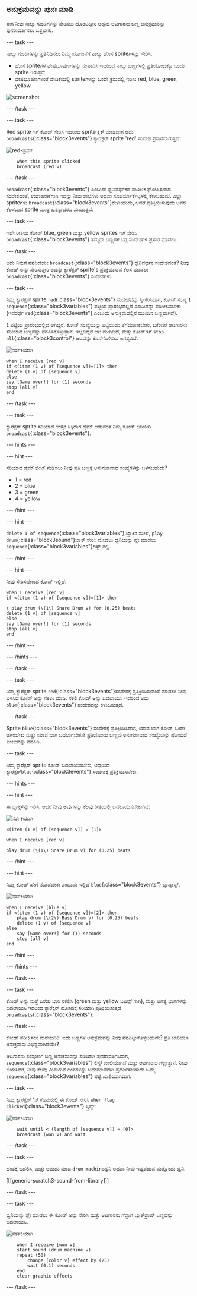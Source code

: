 ## ಅನುಕ್ರಮವನ್ನು ಪುನಃ ಮಾಡಿ

ಈಗ ನೀವು ನಾಲ್ಕು ಗುಂಡಿಗಳನ್ನು ಸೇರಿಸಲು ಹೊರಟಿದ್ದೀರಿ ಅದ್ದನು ಆಟಗಾರನು ಬಣ್ಣ ಅನುಕ್ರಮವನ್ನು ಪುನರಾವರ್ತಿಸಲು ಒತ್ತಬೇಕು.

--- task ---

ನಾಲ್ಕು ಗುಂಡಿಗಳನ್ನು ಪ್ರತಿನಿಧಿಸಲು ನಿಮ್ಮ ಯೋಜನೆಗೆ ನಾಲ್ಕು ಹೊಸ sprite‌ಗಳನ್ನು ಸೇರಿಸಿ.

+ ಹೊಸ sprite‌ಗಳ ವೇಷಭೂಷಣಗಳನ್ನು ಸಂಪಾದಿಸಿ ಇದರಿಂದ ನಾಲ್ಕು ಬಣ್ಣಗಳಲ್ಲಿ ಪ್ರತಿಯೊಂದಕ್ಕೂ ಒಂದು sprite ಇರುತ್ತದೆ
+ ವೇಷಭೂಷಣಗಳಂತೆ ವೇದಿಕೆಯಲ್ಲಿ sprite‌ಗಳನ್ನು ಒಂದೇ ಕ್ರಮದಲ್ಲಿ ಇರಿಸಿ: red, blue, green, yellow

![screenshot](images/colour-drums.png)

--- /task ---

--- task ---

Red sprite ಇ‌ಗೆ ಕೋಡ್ ಸೇರಿಸಿ ಇದರಿಂದ sprite ಕ್ಲಿಕ್ ಮಾಡಿದಾಗ ಅದು `broadcasts`{:class="block3events"} ಕ್ಯಾರೆಕ್ಟರ್ sprite 'red' ಸಂದೇಶ ಪ್ರಸಾರವಾಗುತ್ತದೆ:

![red-ಡ್ರಮ್](images/red_drum.png)

```blocks3
    when this sprite clicked
    broadcast (red v)
```

--- /task ---

`broadcast`{:class="block3events"} ಎಂಬುದು ಧ್ವನಿವರ್ಧಕದ ಮೂಲಕ ಘೋಷಿಸಲಾದ ಸಂದೇಶದಂತೆ, ಉದಾಹರಣೆಗಾಗಿ ಇದನ್ನು ನೀವು ಶಾಲೆಗಳು ಅಥವಾ ಸೂಪರ್ಮಾರ್ಕೆಟ್ಗಳಲ್ಲಿ ಕೇಳಬಹುದು. ಎಲ್ಲಾ spriteಗಳು `broadcast`{:class="block3events"}ಕೇಳಬಹುದು, ಆದರೆ ಪ್ರತಿಕ್ರಿಯಿಸುವುದು ಅವರ ಕೆಲಸವಾದ sprite ಮಾತ್ರ ಏನನ್ನಾದರೂ ಮಾಡುತ್ತದೆ.

--- task ---

ಇದೇ ರೀತಿಯ ಕೋಡ್ blue, green ಮತ್ತು yellow sprites ಇಗೆ ಸೇರಿಸಿ `broadcast`{:class="block3events"} ತಮ್ಮದೇ ಬಣ್ಣಗಳ ಬಗ್ಗೆ ಸಂದೇಶಗಳ ಪ್ರಸಾರ ಮಾಡಲು.

--- /task ---

ಅದು ನಿಮಗೆ ನೆನಪಿದೆಯೇ `broadcast`{:class="block3events"} ಧ್ವನಿವರ್ಧಕ ಸಂದೇಶದಂತೆ? ನೀವು ಕೋಡ್ ಅನ್ನು ಸೇರಿಸುತ್ತೀರಿ ಅದನ್ನು ಕ್ಯಾರೆಕ್ಟರ್ sprite's ಪ್ರತಿಕ್ರಿಯಿಸುವ ಕೆಲಸ ಮಾಡಲು `broadcast`{:class="block3events"} ಸಂದೇಶಗಳು.

--- task ---

ನಿಮ್ಮ ಕ್ಯಾರೆಕ್ಟರ್ sprite `red`{:class="block3events"} ಸಂದೇಶವನ್ನು ಸ್ವೀಕರಿಸಿದಾಗ, ಕೋಡ್ ಸಂಖ್ಯೆ `1` `sequence`{:class="block3variables"} ಪಟ್ಟಿಯ ಪ್ರಾರಂಭದಲ್ಲಿದೆ ಎಂಬುದನ್ನು ಪರಿಶೀಲಿಸಬೇಕು (ಇದರರ್ಥ `red`{:class="block3events"} ಎಂಬುದು ಅನುಕ್ರಮದಲ್ಲಿನ ಮುಂದಿನ ಬಣ್ಣವಾಗಿದೆ).

`1` ಪಟ್ಟಿಯ ಪ್ರಾರಂಭದಲ್ಲಿದೆ ಆಗಿದ್ದರೆ, ಕೋಡ್ ಸಂಖ್ಯೆಯನ್ನು ಪಟ್ಟಿಯಿಂದ ತೆಗೆದುಹಾಕಬೇಕು, ಏಕೆಂದರೆ ಆಟಗಾರನು ಸರಿಯಾದ ಬಣ್ಣವನ್ನು ನೆನಪಿಸಿಕೊಳ್ಳುತ್ತಾನೆ. ಇಲ್ಲದಿದ್ದರೆ ಆಟ ಮುಗಿದಿದೆ, ಮತ್ತು ಕೋಡ್ಇ‌ಗೆ `stop all`{:class="block3control"} ಆಟವನ್ನು ಕೊನೆಗೊಳಿಸಲು ಅಗತ್ಯವಿದೆ.

![ನರ್ತಕಿಯಾಗಿ](images/ballerina.png)

```blocks3
when I receive [red v]
if <(item (1 v) of [sequence v])=[1]> then
delete (1 v) of [sequence v]
else
say [Game over!] for (1) seconds
stop [all v]
end
```

--- /task ---

--- task ---

ಕ್ಯಾರೆಕ್ಟರ್ sprite ಸರಿಯಾದ ಉತ್ತರ ಸಿಕ್ಕಿದಾಗ ಡ್ರಮ್ ಆಡುವಂತೆ ನಿಮ್ಮ ಕೋಡ್ ಬರಿಯಿರಿ `broadcast`{:class="block3events"}.

--- hints ---


--- hint ---

ಸರಿಯಾದ ಡ್ರಮ್ ಬೀಟ್ ನುಡಿಸಲು ನೀವು ಪ್ರತಿ ಬಣ್ಣಕ್ಕೆ ಅನುಗುಣವಾದ ಸಂಖ್ಯೆಗಳನ್ನು ಬಳಸಬಹುದೇ?

+ 1 = red
+ 2 = blue
+ 3 = green
+ 4 = yellow

--- /hint ---

--- hint ---

`delete 1 of sequence`{:class="block3variables"} ಬ್ಲಾಕಿನ ಮೇಲೆ, `play drum`{:class="block3sound"}ಬ್ಲಾಕ್ ಸೇರಿಸಿ ಮೊದಲು ಧ್ವನಿಯನ್ನು ಪ್ಲೇ ಮಾಡಲು `sequence`{:class="block3variables"}ಲಿಸ್ಟ್ ನಲ್ಲಿ.

--- /hint ---

--- hint ---

ನೀವು ಸೇರಿಸಬೇಕಾದ ಕೋಡ್ ಇಲ್ಲಿದೆ:

```blocks3
when I receive [red v]
if <(item (1 v) of [sequence v])=[1]> then

+ play drum (\(1\) Snare Drum v) for (0.25) beats
delete (1 v) of [sequence v]
else
say [Game over!] for (1) seconds
stop [all v]
end
```

--- /hint ---

--- /hints ---

--- /task ---

--- task ---

ನಿಮ್ಮ ಕ್ಯಾರೆಕ್ಟರ್ sprite `red`{:class="block3events"}ಸಂದೇಶಕ್ಕೆ ಪ್ರತಿಕ್ರಿಯಿಸುವಂತೆ ಮಾಡಲು ನೀವು ಬಳಸಿದ ಕೋಡ್ ಅನ್ನು ನಕಲು ಮಾಡಿ. ನಕಲಿ ಕೋಡ್ ಅನ್ನು ಬದಲಾಯಿಸಿ ಇದರಿಂದ ಅದು `blue`{:class="block3events"} ಸಂದೇಶವನ್ನು ಕಳುಹಿಸುತ್ತದೆ.

--- /task ---

Sprite `blue`{:class="block3events"} ಸಂದೇಶಕ್ಕೆ ಪ್ರತಿಕ್ರಿಯಿಸಿದಾಗ, ಯಾವ ಬಾಗ ಕೋಡ್ ಒಂದೇ ಆಗಿರಬೇಕು ಮತ್ತು ಯಾವ ಬಾಗ ಬದಲಾಗಬೇಕು? ಪ್ರತಿಯೊಂದು ಬಣ್ಣವು ಅನುಗುಣವಾದ ಸಂಖ್ಯೆಯನ್ನು ಹೊಂದಿದೆ ಎಂಬುದನ್ನು ನೆನಪಿಡಿ.

--- task ---

ನಿಮ್ಮ ಕ್ಯಾರೆಕ್ಟರ್ sprite ಕೋಡ್ ಬದಲಾಯಿಸಬೇಕು, ಆದ್ದರಿಂದ ಕ್ಯಾರೆಕ್ಟರ್`blue`{:class="block3events"} ಸಂದೇಶಕ್ಕೆ ಪ್ರತಿಕ್ರಿಯಿಸಬೇಕು.

--- hints ---


--- hint ---

ಈ ಬ್ಲಾಕ್ಗಳನ್ನು ಇರಿಸಿ, ಆದರೆ ನೀವು ಅವುಗಳನ್ನು ಕೆಲವು ರೀತಿಯಲ್ಲಿ ಬದಲಾಯಿಸಬೇಕಾಗಿದೆ:

![ನರ್ತಕಿಯಾಗಿ](images/ballerina.png)

```blocks3
<(item (1 v) of [sequence v]) = [1]>

when I receive [red v]

play drum (\(1\) Snare Drum v) for (0.25) beats
```

--- /hint ---

--- hint ---

ನಿಮ್ಮ ಕೋಡ್ ಹೇಗೆ ನೋಡಬೇಕು ಎಂಬುದು ಇಲ್ಲಿದೆ `blue`{:class="block3events"} ಬ್ರಾಡ್ಕಾಸ್ಟ್.

![ನರ್ತಕಿಯಾಗಿ](images/ballerina.png)

```blocks3
when I receive [blue v]
if <(item (1 v) of [sequence v])=[2]> then
    play drum (\(2\) Bass Drum v) for (0.25) beats
    delete (1 v) of [sequence v]
else
    say [Game over!] for (1) seconds
    stop [all v]
end
```

--- /hint ---

--- /hints ---

--- /task ---

--- task ---

ಕೋಡ್ ಅನ್ನು ಮತ್ತೆ ಎರಡು ಬಾರಿ ನಕಲಿಸಿ (green ಮತ್ತು yellow ಬಟನ್ಸ್ ಗಾಗಿ), ಮತ್ತು ಅಗತ್ಯ ಭಾಗಗಳನ್ನು ಬದಲಾಯಿಸಿ ಇದರಿಂದ ಕ್ಯಾರೆಕ್ಟರ್ ಹೊಸದಕ್ಕೆ ಸರಿಯಾಗಿ ಪ್ರತಿಕ್ರಿಯಿಸುತ್ತದೆ `broadcasts`{:class="block3events"}.

--- /task ---

ಕೋಡ್ ಪರೀಕ್ಷಿಸಲು ಮರೆಯದಿರಿ! ಐದು ಬಣ್ಣಗಳ ಅನುಕ್ರಮವನ್ನು ನೀವು ನೆನಪಿಟ್ಟುಕೊಳ್ಳಬಹುದೇ? ಪ್ರತಿ ಬಾರಿಯೂ ಅನುಕ್ರಮವು ವಿಭಿನ್ನವಾಗಿದೆಯೇ?

ಆಟಗಾರನು ಸಂಪೂರ್ಣ ಬಣ್ಣ ಅನುಕ್ರಮವನ್ನು ಸರಿಯಾಗಿ ಪುನರಾವರ್ತಿಸಿದಾಗ, `sequence`{:class="block3variables"} ಲಿಸ್ಟ್ ಖಾಲಿಯಾಗಿದೆ ಮತ್ತು ಆಟಗಾರನು ಗೆಲ್ಲುತ್ತಾನೆ. ನೀವು ಬಯಸಿದರೆ, ನೀವು ಕೆಲವು ಮಿನುಗುವ ದೀಪಗಳನ್ನು ಬಹುಮಾನವಾಗಿ ಪ್ರದರ್ಶಿಸಬಹುದು ಒಮ್ಮ `sequence`{:class="block3variables"} ಪಟ್ಟಿ ಖಾಲಿಯಾಗಿದಾಗ.

--- task ---

ನಿಮ್ಮ ಕ್ಯಾರೆಕ್ಟರ್ 'ಸ್ ಕೊನೆಯಲ್ಲಿ ಈ ಕೋಡ್ ಸೇರಿಸಿ `when flag clicked`{:class="block3events"} ಸ್ಕ್ರಿಪ್ಟ್:

![ನರ್ತಕಿಯಾಗಿ](images/ballerina.png)

```blocks3
    wait until < (length of [sequence v]) = [0]>
    broadcast (won v) and wait
```

--- /task ---

--- task ---

ಹಂತಕ್ಕೆ ಬದಲಿಸಿ, ಮತ್ತು ಆಮದು ಮಾಡಿ `drum machine`ಧ್ವನಿ ಅಥವಾ ನೀವು ಇಷ್ಟಪಡುವ ಮತ್ತೊಂದು ಧ್ವನಿ.

[[[generic-scratch3-sound-from-library]]]

--- /task ---

--- task ---

ಧ್ವನಿಯನ್ನು ಪ್ಲೇ ಮಾಡಲು ಈ ಕೋಡ್ ಅನ್ನು ಸೇರಿಸಿ ಮತ್ತು ಆಟಗಾರನು ಗೆದ್ದಾಗ ಬ್ಯಾಕ್‌ಡ್ರಾಪ್ ಬಣ್ಣವನ್ನು ಬದಲಾಯಿಸಿ.

![ನರ್ತಕಿಯಾಗಿ](images/stage.png)

```blocks3
    when I receive [won v]
    start sound (drum machine v)
    repeat (50)
        change [color v] effect by (25)
        wait (0.1) seconds
    end
    clear graphic effects
```

--- /task ---